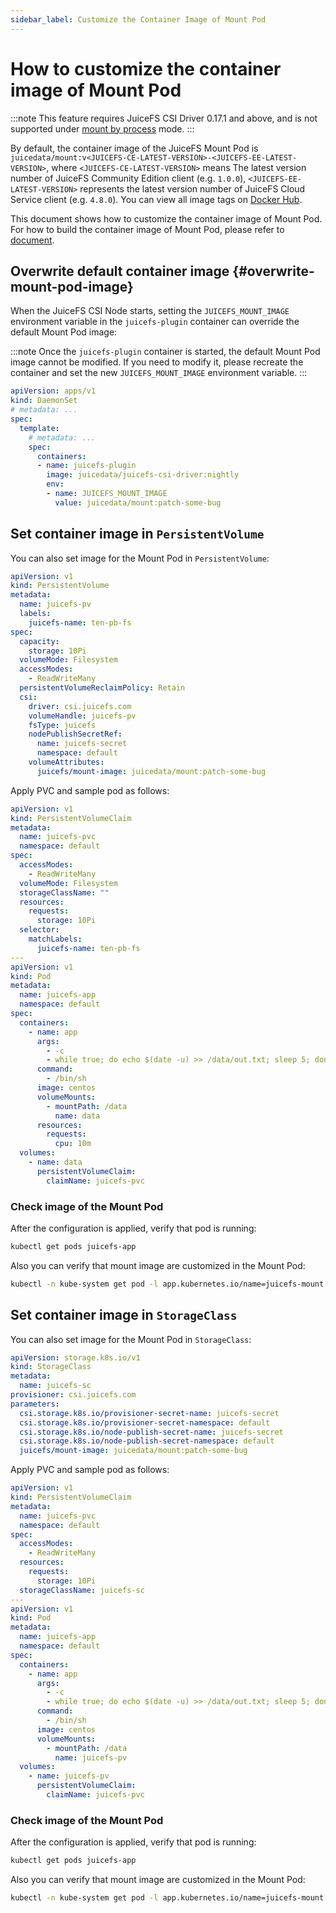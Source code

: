```yaml
---
sidebar_label: Customize the Container Image of Mount Pod
---
```


# How to customize the container image of Mount Pod

:::note
This feature requires JuiceFS CSI Driver 0.17.1 and above, and is not supported under [mount by process](../introduction.md#by-process) mode.
:::

By default, the container image of the JuiceFS Mount Pod is `juicedata/mount:v<JUICEFS-CE-LATEST-VERSION>-<JUICEFS-EE-LATEST-VERSION>`, where `<JUICEFS-CE-LATEST-VERSION>` means The latest version number of JuiceFS Community Edition client (e.g. `1.0.0`), `<JUICEFS-EE-LATEST-VERSION>` represents the latest version number of JuiceFS Cloud Service client (e.g. `4.8.0`). You can view all image tags on [Docker Hub](https://hub.docker.com/r/juicedata/mount/tags).

This document shows how to customize the container image of Mount Pod. For how to build the container image of Mount Pod, please refer to [document](../development/build-juicefs-image.md#build-the-container-image-of-juicefs-mount-pod).

## Overwrite default container image {#overwrite-mount-pod-image}

When the JuiceFS CSI Node starts, setting the `JUICEFS_MOUNT_IMAGE` environment variable in the `juicefs-plugin` container can override the default Mount Pod image:

:::note
Once the `juicefs-plugin` container is started, the default Mount Pod image cannot be modified. If you need to modify it, please recreate the container and set the new `JUICEFS_MOUNT_IMAGE` environment variable.
:::

```yaml {12-13}
apiVersion: apps/v1
kind: DaemonSet
# metadata: ...
spec:
  template:
    # metadata: ...
    spec:
      containers:
      - name: juicefs-plugin
        image: juicedata/juicefs-csi-driver:nightly
        env:
        - name: JUICEFS_MOUNT_IMAGE
          value: juicedata/mount:patch-some-bug
```

## Set container image in `PersistentVolume`

You can also set image for the Mount Pod in `PersistentVolume`:

```yaml {22}
apiVersion: v1
kind: PersistentVolume
metadata:
  name: juicefs-pv
  labels:
    juicefs-name: ten-pb-fs
spec:
  capacity:
    storage: 10Pi
  volumeMode: Filesystem
  accessModes:
    - ReadWriteMany
  persistentVolumeReclaimPolicy: Retain
  csi:
    driver: csi.juicefs.com
    volumeHandle: juicefs-pv
    fsType: juicefs
    nodePublishSecretRef:
      name: juicefs-secret
      namespace: default
    volumeAttributes:
      juicefs/mount-image: juicedata/mount:patch-some-bug
```

Apply PVC and sample pod as follows:

```yaml
apiVersion: v1
kind: PersistentVolumeClaim
metadata:
  name: juicefs-pvc
  namespace: default
spec:
  accessModes:
    - ReadWriteMany
  volumeMode: Filesystem
  storageClassName: ""
  resources:
    requests:
      storage: 10Pi
  selector:
    matchLabels:
      juicefs-name: ten-pb-fs
---
apiVersion: v1
kind: Pod
metadata:
  name: juicefs-app
  namespace: default
spec:
  containers:
    - name: app
      args:
        - -c
        - while true; do echo $(date -u) >> /data/out.txt; sleep 5; done
      command:
        - /bin/sh
      image: centos
      volumeMounts:
        - mountPath: /data
          name: data
      resources:
        requests:
          cpu: 10m
  volumes:
    - name: data
      persistentVolumeClaim:
        claimName: juicefs-pvc
```

### Check image of the Mount Pod

After the configuration is applied, verify that pod is running:

```sh
kubectl get pods juicefs-app
```

Also you can verify that mount image are customized in the Mount Pod:

```sh
kubectl -n kube-system get pod -l app.kubernetes.io/name=juicefs-mount -o yaml | grep 'image: '
```

## Set container image in `StorageClass`

You can also set image for the Mount Pod in `StorageClass`:

```yaml {11}
apiVersion: storage.k8s.io/v1
kind: StorageClass
metadata:
  name: juicefs-sc
provisioner: csi.juicefs.com
parameters:
  csi.storage.k8s.io/provisioner-secret-name: juicefs-secret
  csi.storage.k8s.io/provisioner-secret-namespace: default
  csi.storage.k8s.io/node-publish-secret-name: juicefs-secret
  csi.storage.k8s.io/node-publish-secret-namespace: default
  juicefs/mount-image: juicedata/mount:patch-some-bug
```

Apply PVC and sample pod as follows:

```yaml
apiVersion: v1
kind: PersistentVolumeClaim
metadata:
  name: juicefs-pvc
  namespace: default
spec:
  accessModes:
    - ReadWriteMany
  resources:
    requests:
      storage: 10Pi
  storageClassName: juicefs-sc
---
apiVersion: v1
kind: Pod
metadata:
  name: juicefs-app
  namespace: default
spec:
  containers:
    - name: app
      args:
        - -c
        - while true; do echo $(date -u) >> /data/out.txt; sleep 5; done
      command:
        - /bin/sh
      image: centos
      volumeMounts:
        - mountPath: /data
          name: juicefs-pv
  volumes:
    - name: juicefs-pv
      persistentVolumeClaim:
        claimName: juicefs-pvc
```

### Check image of the Mount Pod

After the configuration is applied, verify that pod is running:

```sh
kubectl get pods juicefs-app
```

Also you can verify that mount image are customized in the Mount Pod:

```sh
kubectl -n kube-system get pod -l app.kubernetes.io/name=juicefs-mount -o yaml | grep 'image: '
```
